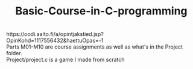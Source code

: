 # 


<h1 align="center">Basic-Course-in-C-programming</h1>
<br>
https://oodi.aalto.fi/a/opintjakstied.jsp?OpinKohd=1117556432&amp;haettuOpas=-1
<br>
Parts M01-M10 are course assignments as well as what's in the Project folder.
<br>
Project/project.c is a game I made from scratch
